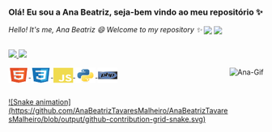 ### Olá! Eu sou a Ana Beatriz, seja-bem vindo ao meu repositório ✨
*Hello! It's me, Ana Beatriz 😄 Welcome to my repository ✨*
<a href="https://https://www.linkedin.com/in/ana-beatriz-tavares-malheiro-095539227" target="_blank"><img align="center" src="https://img.shields.io/badge/-LinkedIn-%230077B5?style=for-the-badge&logo=linkedin&logoColor=white" target="_blank"></a> 
<a href = "mailto:anabia.malheiro@gmail.com"><img align="center" src="https://img.shields.io/badge/-Gmail-%23333?style=for-the-badge&logo=gmail&logoColor=red" target="_blank"></a>
##

<div>
  <a href="https://github.com/AnaBeatrizTavaresMalheiro">
  <img height="150em" src="https://github-readme-stats.vercel.app/api?username=AnaBeatrizTavaresMalheiro&show_icons=true&theme=dracula&include_all_commits=true&count_private=true"/>
  <img height="150em" src="https://github-readme-stats.vercel.app/api/top-langs/?username=AnaBeatrizTavaresMalheiro&layout=compact&langs_count=7&count_private=true&theme=dracula"/>
</div>

<div style="display: inline_block"><br>
  <img align="center" alt="Ana-HTML" height="30" width="40" src="https://raw.githubusercontent.com/devicons/devicon/master/icons/html5/html5-original.svg">
  <img align="center" alt="Ana-CSS" height="30" width="40" src="https://raw.githubusercontent.com/devicons/devicon/master/icons/css3/css3-original.svg">
  <img align="center" alt="Ana-Js" height="30" width="40" src="https://raw.githubusercontent.com/devicons/devicon/master/icons/javascript/javascript-plain.svg">
  <img align="center" alt="Ana-Js" height="30" width="40" src="https://raw.githubusercontent.com/devicons/devicon/master/icons/python/python-original.svg">
  <img align="center" alt="Ana-Js" height="30" width="40" src="https://raw.githubusercontent.com/devicons/devicon/master/icons/php/php-original.svg">
  <img height="130em" align="right" alt="Ana-Gif" src="https://media.giphy.com/media/5gu29dfHGc3kqPgwcR/giphy.gif?cid=790b761107cbde2a34ee0ead1fc7941aa0a365ee1dc13b09&rid=giphy.gif&ct=g">
</div>
  
  ##
  
 
<div>
  ![Snake animation](https://github.com/AnaBeatrizTavaresMalheiro/AnaBeatrizTavaresMalheiro/blob/output/github-contribution-grid-snake.svg)
</div> 
 


<!--
**AnaBeatrizTavaresMalheiro/AnaBeatrizTavaresMalheiro** is a ✨ _special_ ✨ repository because its `README.md` (this file) appears on your GitHub profile.

Here are some ideas to get you started:

- 🔭 I’m currently working on ...
- 🌱 I’m currently learning ...
- 👯 I’m looking to collaborate on ...
- 🤔 I’m looking for help with ...
- 💬 Ask me about ...
- 📫 How to reach me: ...
- 😄 Pronouns: ...
- ⚡ Fun fact: ...
-->
